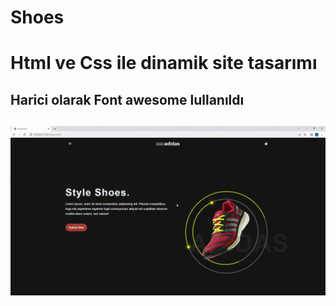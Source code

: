 <h1> Shoes<h1>

Html ve Css ile dinamik site tasarımı

<h2>Harici olarak Font awesome lullanıldı <h2>

![](shoes.ekran.gif)
